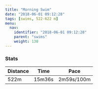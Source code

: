 ```yaml
---
title: "Morning Swim"
date: "2018-06-01 09:12:28"
tags: [swims, 522-622 m]
menu:
  nav:
    identifier: "2018-06-01 09:12:28"
    parent: "swims"
    weight: 130
---
```


### Stats

| Distance | Time | Pace |
|----------|------|------|
|522m|15m36s|2m59s/100m|
